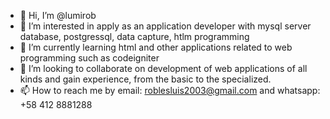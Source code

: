 - 👋 Hi, I’m @lumirob
- 👀 I’m interested in apply as an application developer with mysql server database, postgressql, data capture, htlm programming
- 🌱 I’m currently learning html and other applications related to web programming such as codeigniter
- 💞️ I’m looking to collaborate on development of web applications of all kinds and gain experience, from the basic to the specialized.
- 📫 How to reach me by email: roblesluis2003@gmail.com and whatsapp: +58 412 8881288

<!---
lumirob/lumirob is a ✨ special ✨ repository because its `README.md` (this file) appears on your GitHub profile.
You can click the Preview link to take a look at your changes.
--->
